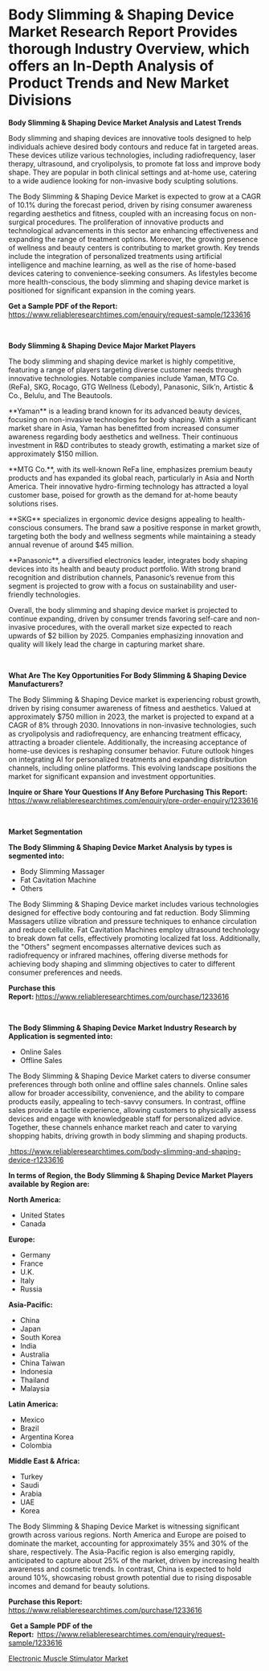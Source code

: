 <p><h1>Body Slimming & Shaping Device Market Research Report Provides thorough Industry Overview, which offers an In-Depth Analysis of Product Trends and New Market Divisions</h1></p><p><strong>Body Slimming & Shaping Device Market Analysis and Latest Trends</strong></p>
<p><p>Body slimming and shaping devices are innovative tools designed to help individuals achieve desired body contours and reduce fat in targeted areas. These devices utilize various technologies, including radiofrequency, laser therapy, ultrasound, and cryolipolysis, to promote fat loss and improve body shape. They are popular in both clinical settings and at-home use, catering to a wide audience looking for non-invasive body sculpting solutions.</p><p>The Body Slimming & Shaping Device Market is expected to grow at a CAGR of 10.1% during the forecast period, driven by rising consumer awareness regarding aesthetics and fitness, coupled with an increasing focus on non-surgical procedures. The proliferation of innovative products and technological advancements in this sector are enhancing effectiveness and expanding the range of treatment options. Moreover, the growing presence of wellness and beauty centers is contributing to market growth. Key trends include the integration of personalized treatments using artificial intelligence and machine learning, as well as the rise of home-based devices catering to convenience-seeking consumers. As lifestyles become more health-conscious, the body slimming and shaping device market is positioned for significant expansion in the coming years.</p></p>
<p><strong>Get a Sample PDF of the Report:&nbsp;</strong> <a href="https://www.reliableresearchtimes.com/enquiry/request-sample/1233616?utm_campaign=2583&utm_medium=2&utm_source=Github&utm_content=ia&utm_term=06032025&utm_id=body-slimming-shaping-device">https://www.reliableresearchtimes.com/enquiry/request-sample/1233616</a></p>
<p>&nbsp;</p>
<p><strong>Body Slimming & Shaping Device Major Market Players</strong></p>
<p><p>The body slimming and shaping device market is highly competitive, featuring a range of players targeting diverse customer needs through innovative technologies. Notable companies include Yaman, MTG Co. (ReFa), SKG, Rocago, GTG Wellness (Lebody), Panasonic, Silk’n, Artistic & Co., Belulu, and The Beautools.</p><p>**Yaman** is a leading brand known for its advanced beauty devices, focusing on non-invasive technologies for body shaping. With a significant market share in Asia, Yaman has benefitted from increased consumer awareness regarding body aesthetics and wellness. Their continuous investment in R&D contributes to steady growth, estimating a market size of approximately $150 million.</p><p>**MTG Co.**, with its well-known ReFa line, emphasizes premium beauty products and has expanded its global reach, particularly in Asia and North America. Their innovative hydro-firming technology has attracted a loyal customer base, poised for growth as the demand for at-home beauty solutions rises.</p><p>**SKG** specializes in ergonomic device designs appealing to health-conscious consumers. The brand saw a positive response in market growth, targeting both the body and wellness segments while maintaining a steady annual revenue of around $45 million.</p><p>**Panasonic**, a diversified electronics leader, integrates body shaping devices into its health and beauty product portfolio. With strong brand recognition and distribution channels, Panasonic’s revenue from this segment is projected to grow with a focus on sustainability and user-friendly technologies.</p><p>Overall, the body slimming and shaping device market is projected to continue expanding, driven by consumer trends favoring self-care and non-invasive procedures, with the overall market size expected to reach upwards of $2 billion by 2025. Companies emphasizing innovation and quality will likely lead the charge in capturing market share. </p></p>
<p>&nbsp;</p>
<p><strong>What Are The Key Opportunities For Body Slimming & Shaping Device Manufacturers?</strong></p>
<p><p>The Body Slimming & Shaping Device market is experiencing robust growth, driven by rising consumer awareness of fitness and aesthetics. Valued at approximately $750 million in 2023, the market is projected to expand at a CAGR of 8% through 2030. Innovations in non-invasive technologies, such as cryolipolysis and radiofrequency, are enhancing treatment efficacy, attracting a broader clientele. Additionally, the increasing acceptance of home-use devices is reshaping consumer behavior. Future outlook hinges on integrating AI for personalized treatments and expanding distribution channels, including online platforms. This evolving landscape positions the market for significant expansion and investment opportunities.</p></p>
<p><strong>Inquire or Share Your Questions If Any Before Purchasing This Report:</strong> <a href="https://www.reliableresearchtimes.com/enquiry/pre-order-enquiry/1233616?utm_campaign=2583&utm_medium=2&utm_source=Github&utm_content=ia&utm_term=06032025&utm_id=body-slimming-shaping-device">https://www.reliableresearchtimes.com/enquiry/pre-order-enquiry/1233616</a></p>
<p>&nbsp;</p>
<p><strong>Market Segmentation</strong></p>
<p><strong>The Body Slimming & Shaping Device Market Analysis by types is segmented into:</strong></p>
<p><ul><li>Body Slimming Massager</li><li>Fat Cavitation Machine</li><li>Others</li></ul></p>
<p><p>The Body Slimming & Shaping Device market includes various technologies designed for effective body contouring and fat reduction. Body Slimming Massagers utilize vibration and pressure techniques to enhance circulation and reduce cellulite. Fat Cavitation Machines employ ultrasound technology to break down fat cells, effectively promoting localized fat loss. Additionally, the "Others" segment encompasses alternative devices such as radiofrequency or infrared machines, offering diverse methods for achieving body shaping and slimming objectives to cater to different consumer preferences and needs.</p></p>
<p><strong>Purchase this Report:&nbsp;</strong><a href="https://www.reliableresearchtimes.com/purchase/1233616?utm_campaign=2583&utm_medium=2&utm_source=Github&utm_content=ia&utm_term=06032025&utm_id=body-slimming-shaping-device">https://www.reliableresearchtimes.com/purchase/1233616</a></p>
<p>&nbsp;</p>
<p><strong>The Body Slimming & Shaping Device Market Industry Research by Application is segmented into:</strong></p>
<p><ul><li>Online Sales</li><li>Offline Sales</li></ul></p>
<p><p>The Body Slimming & Shaping Device Market caters to diverse consumer preferences through both online and offline sales channels. Online sales allow for broader accessibility, convenience, and the ability to compare products easily, appealing to tech-savvy consumers. In contrast, offline sales provide a tactile experience, allowing customers to physically assess devices and engage with knowledgeable staff for personalized advice. Together, these channels enhance market reach and cater to varying shopping habits, driving growth in body slimming and shaping products.</p></p>
<p><a href="https://www.reliableresearchtimes.com/body-slimming-and-shaping-device-r1233616?utm_campaign=2583&utm_medium=2&utm_source=Github&utm_content=ia&utm_term=06032025&utm_id=body-slimming-shaping-device">&nbsp;https://www.reliableresearchtimes.com/body-slimming-and-shaping-device-r1233616</a></p>
<p><strong>In terms of Region, the Body Slimming & Shaping Device Market Players available by Region are:</strong></p>
<p>
    <p> <strong> North America: </strong>
        <ul>
            <li>United States</li>
            <li>Canada</li>
        </ul>
        </p> 
    <p> <strong> Europe: </strong>
        <ul>
            <li>Germany</li>
            <li>France</li>
            <li>U.K.</li>
            <li>Italy</li>
            <li>Russia</li>
        </ul>
        </p> 
    <p> <strong> Asia-Pacific: </strong>
        <ul>
            <li>China</li>
            <li>Japan</li>
            <li>South Korea</li>
            <li>India</li>
            <li>Australia</li>
            <li>China Taiwan</li>
            <li>Indonesia</li>
            <li>Thailand</li>
            <li>Malaysia</li>
        </ul>
        </p> 
    <p> <strong> Latin America: </strong>
        <ul>
            <li>Mexico</li>
            <li>Brazil</li>
            <li>Argentina Korea</li>
            <li>Colombia</li>
        </ul>
        </p> 
    <p> <strong> Middle East & Africa: </strong>
        <ul>
            <li>Turkey</li>
            <li>Saudi</li>
            <li>Arabia</li>
            <li>UAE</li>
            <li>Korea</li>
        </ul>
    </p>
    </p>
<p><p>The Body Slimming & Shaping Device Market is witnessing significant growth across various regions. North America and Europe are poised to dominate the market, accounting for approximately 35% and 30% of the share, respectively. The Asia-Pacific region is also emerging rapidly, anticipated to capture about 25% of the market, driven by increasing health awareness and cosmetic trends. In contrast, China is expected to hold around 10%, showcasing robust growth potential due to rising disposable incomes and demand for beauty solutions.</p></p>
<p><strong>Purchase this Report: </strong><a href="https://www.reliableresearchtimes.com/purchase/1233616?utm_campaign=2583&utm_medium=2&utm_source=Github&utm_content=ia&utm_term=06032025&utm_id=body-slimming-shaping-device">https://www.reliableresearchtimes.com/purchase/1233616</a></p>
<p>&nbsp;<strong>Get a Sample PDF of the Report:&nbsp;&nbsp;</strong><a href="https://www.reliableresearchtimes.com/enquiry/request-sample/1233616?utm_campaign=2583&utm_medium=2&utm_source=Github&utm_content=ia&utm_term=06032025&utm_id=body-slimming-shaping-device">https://www.reliableresearchtimes.com/enquiry/request-sample/1233616</a></p>
<p><strong></strong></p>
<p><p><a href="https://github.com/manesros8/Market-Research-Report-List-1/blob/main/electronic-muscle-stimulator-market.md?utm_campaign=2583&utm_medium=2&utm_source=Github&utm_content=ia&utm_term=06032025&utm_id=body-slimming-shaping-device">Electronic Muscle Stimulator Market</a></p></p>